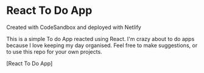 # React To Do App
Created with CodeSandbox and deployed with Netlify

This is a simple To do App reacted using React. I'm crazy about to do apps because I love keeping my day organised. Feel free to make suggestions, or to use this repo for your own projects.

[React To Do App]
